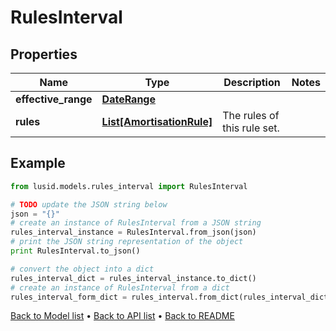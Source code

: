 # RulesInterval


## Properties
Name | Type | Description | Notes
------------ | ------------- | ------------- | -------------
**effective_range** | [**DateRange**](DateRange.md) |  | 
**rules** | [**List[AmortisationRule]**](AmortisationRule.md) | The rules of this rule set. | 

## Example

```python
from lusid.models.rules_interval import RulesInterval

# TODO update the JSON string below
json = "{}"
# create an instance of RulesInterval from a JSON string
rules_interval_instance = RulesInterval.from_json(json)
# print the JSON string representation of the object
print RulesInterval.to_json()

# convert the object into a dict
rules_interval_dict = rules_interval_instance.to_dict()
# create an instance of RulesInterval from a dict
rules_interval_form_dict = rules_interval.from_dict(rules_interval_dict)
```
[Back to Model list](../README.md#documentation-for-models) &#8226; [Back to API list](../README.md#documentation-for-api-endpoints) &#8226; [Back to README](../README.md)


